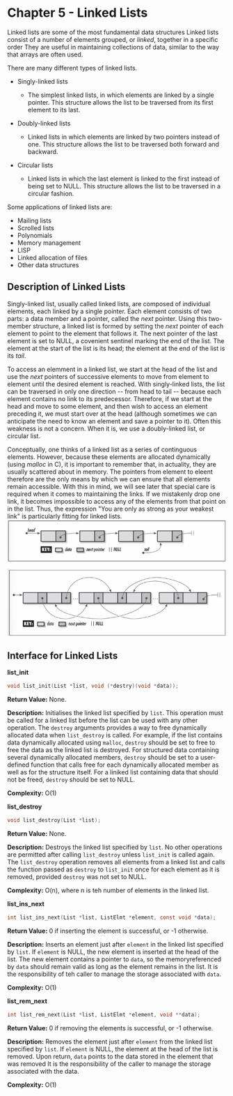 # Chapter 5 - Linked Lists
Linked lists are some of the most fundamental data structures Linked lists consist of a number of elements grouped, or *linked*, together in a specific order They are useful in maintaining collections of data, similar to the way that arrays are often used.

There are many different types of linked lists.
- Singly-linked lists
    - The simplest linked lists, in which elements are linked by a single pointer. This structure allows the list to be traversed from its first element to its last.

- Doubly-linked lists
    - Linked lists in which elements are linked by two pointers instead of one. This structure allows the list to be traversed both forward and backward.

- Circular lists
    - Linked lists in which the last element is linked to the first instead of being set to NULL. This structure allows the list to be traversed in a circular fashion.

Some applications of linked lists are:
- Mailing lists
- Scrolled lists
- Polynomials
- Memory management
- LISP
- Linked allocation of files
- Other data structures

## Description of Linked Lists
Singly-linked list, usually called linked lists, are composed of individual elements, each linked by a single pointer. Each element consists of two parts: a data member and a pointer, called the *next* pointer. Using this two-member structure, a linked list is formed by setting the *next* pointer of each element to point to the element that follows it. The next pointer of the last element is set to NULL, a covenient sentinel marking the end of the list. The element at the start of the list is its head; the element at the end of the list is its *tail*.

To access an elemment in a linked list, we start at the head of the list and use the *next* pointers of successive elements to move from element to element until the desired element is reached. With singly-linked lists, the list can be traversed in only one direction -- from head to tail -- because each element contains no link to its predecessor. Therefore, if we start at the head and move to some element, and then wish to access an element preceding it, we must start over at the head (although sometimes we can anticipate the need to know an element and save a pointer to it). Often this weakness is not a concern. When it is, we use a doubly-linked list, or circular list.

Conceptually, one thinks of a linked list as a series of continguous elements. However, because these elements are allocated dynamically (using *malloc* in C), it is important to remember that, in actuality, they are usually scattered about in memory. The pointers from element to eleent therefore are the only means by which we can ensure that all elements remain accessible. With this in mind, we will see later that special care is required when it comes to maintaining the links. If we mistakenly drop one link, it becomes impossible to access any of the elements from that point on in the list. Thus, the expression "You are only as strong as your weakest link" is particularly fitting for linked lists.
![linkedlist](linkedlist.png)

![linkedlistscattered](linkedlistscattered.png)

## Interface for Linked Lists

**list_init**
```c
void list_init(List *list, void (*destry)(void *data));
```
**Return Value:** None.

**Description:** Initialises the linked list specified by ```list```. This operation must be called for a linked list before the list can be used with any other operation. The ```destroy``` arguments provides a way to free dynamically allocated data when ```list_destroy``` is called. For example, if the list contains data dynamically allocated using ```malloc```, ```destroy``` should be set to free to free the data as the linked list is destroyed. For structured data containing several dynamically allocated members, ```destroy``` should be set to a user-defined function that calls free for each dynamically allocated member as well as for the structure itself. For a liniked list containing data that should not be freed, ```destroy``` should be set to NULL.

**Complexity:** O(1)

**list_destroy**
```c
void list_destroy(List *list);
```
**Return Value:** None.

**Description:** Destroys the linked list specified by ```list```. No other operations are permitted after calling ```list_destroy``` unless ```list_init``` is called again. The ```list_destroy``` operation removes all elements from a linked list and calls the function passed as ```destroy``` to ```list_init``` once for each element as it is removed, provided ```destroy``` was not set to NULL.

**Complexity:** O(n), where n is teh number of elements in the linked list.

**list_ins_next**
```c
int list_ins_next(List *list, ListElmt *element, const void *data);
```
**Return Value:** 0 if inserting the element is successful, or -1 otherwise.

**Description:** Inserts an element just after ```element``` in the linked list specified by ```list```. If ```element``` is NULL, the new element is inserted at the head of the list. The new element contains a pointer to ```data```, so the memoryreferenced by ```data``` should remain valid as long as the element remains in the list. It is the responsibility of teh caller to manage the storage associated with ```data```.

**Complexity:** O(1)

**list_rem_next**
```c
int list_rem_next(List *list, ListElmt *element, void **data);
```
**Return Value:** 0 if removing the elements is successful, or -1 otherwise.

**Description:** Removes the element just after ```element``` from the linked list specified by ```list```. If ```element``` is NULL, the element at the head of the list is removed. Upon return, ```data``` points to the data stored in the element that was removed It is the responsibility of the caller to manage the storage associated with the data.

**Complexity:** O(1)

